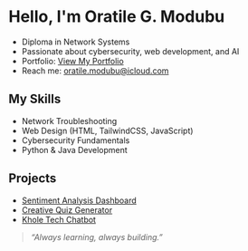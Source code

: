 #  Hello, I'm Oratile G. Modubu

- Diploma in Network Systems  
- Passionate about cybersecurity, web development, and AI  
- Portfolio: [View My Portfolio](https://your-portfolio-link.com)  
- Reach me: oratile.modubu@icloud.com

##  My Skills
- Network Troubleshooting 
- Web Design (HTML, TailwindCSS, JavaScript)
- Cybersecurity Fundamentals 
- Python & Java Development

##  Projects
- [Sentiment Analysis Dashboard](https://github.com/Ora-2401/Sentiment_Analysis_Dashboard)
- [Creative Quiz Generator](https://github.com/Ora-2401/creative_quiz_generator)
- [Khole Tech Chatbot](https://github.com/Ora-2401/Khole-Tech-Bot)

> *“Always learning, always building.”*

